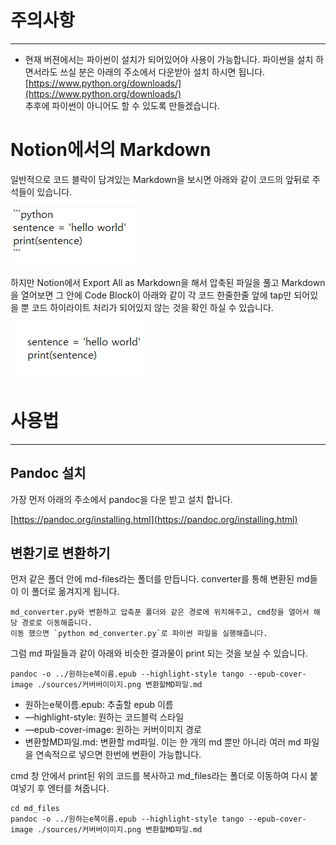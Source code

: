 # 주의사항

---

- 현재 버젼에서는 파이썬이 설치가 되어있어야 사용이 가능합니다. 파이썬을 설치 하면서라도 쓰실 분은 아래의 주소에서 다운받아 설치 하시면 됩니다.  
[https://www.python.org/downloads/](https://www.python.org/downloads/)  
추후에 파이썬이 아니어도 할 수 있도록 만들겠습니다.  

# Notion에서의 Markdown

일반적으로 코드 블락이 담겨있는 Markdown을 보시면 아래와 같이 코드의 앞뒤로 주석들이 있습니다.

![](example1-d463f950-a82a-483c-832b-1a919b4dde75.png)

하지만 Notion에서 Export All as Markdown을 해서 압축된 파일을 풀고 Markdown을 열어보면 그 안에 Code Block이 아래와 같이 각 코드 한줄한줄 앞에 tap만 되어있을 뿐 코드 하이라이트 처리가 되어있지 않는 것을 확인 하실 수 있습니다. 

![](Untitled-fd1a1648-41a1-4809-8d1b-b1b2a78b2d88.png)


# 사용법

---

## Pandoc 설치

가장 먼저 아래의 주소에서 pandoc을 다운 받고 설치 합니다. 

[https://pandoc.org/installing.html](https://pandoc.org/installing.html)

## 변환기로 변환하기
먼저 같은 폴더 안에 md-files라는 폴더를 만듭니다. converter를 통해 변환된 md들이 이 폴더로 옮겨지게 됩니다. 

```shell
md_converter.py와 변환하고 압축푼 폴더와 같은 경로에 위치해주고, cmd창을 열어서 해당 경로로 이동해줍니다.   
이동 했으면 `python md_converter.py`로 파이썬 파일을 실행해줍니다. 
```

그럼 md 파일들과 같이 아래와 비슷한 결과물이 print 되는 것을 보실 수 있습니다. 

```shell
pandoc -o ../원하는e북이름.epub --highlight-style tango --epub-cover-image ./sources/커버버이미지.png 변환할MD파일.md
```

- 원하는e북이름.epub: 추출할 epub 이름
- —highlight-style: 원하는 코드블럭 스타일
- —epub-cover-image: 원하는 커버이미지 경로
- 변환할MD파일.md: 변환할 md파일. 이는 한 개의 md 뿐만 아니라 여러 md 파일을 연속적으로 넣으면 한번에 변환이 가능합니다.

cmd 창 안에서 print된 위의 코드를 복사하고 md_files라는 폴더로 이동하여 다시 붙여넣기 후 엔터를 쳐줍니다. 


```shell
cd md_files
pandoc -o ../원하는e북이름.epub --highlight-style tango --epub-cover-image ./sources/커버버이미지.png 변환할MD파일.md
```
